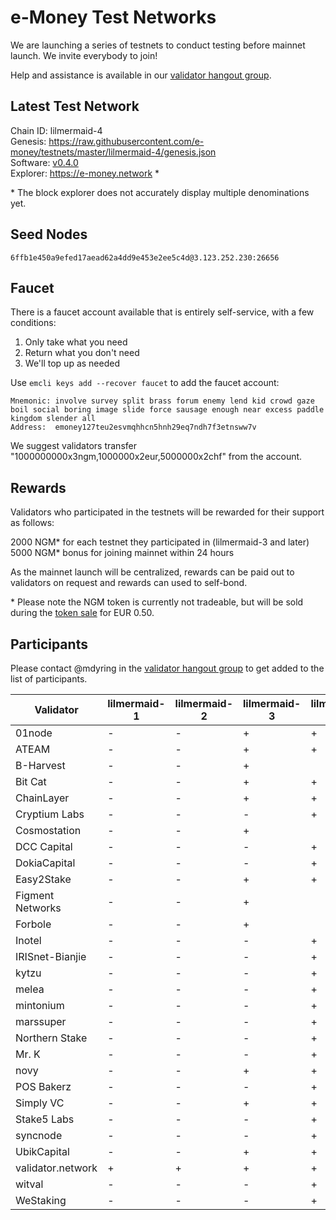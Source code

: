 # e-Money Test Networks

We are launching a series of testnets to conduct testing before mainnet launch. We invite everybody to join!

Help and assistance is available in our [validator hangout group](https://t.me/joinchat/HBB5elfpWv8rADBFhhjbtg).

## Latest Test Network

Chain ID: lilmermaid-4  
Genesis:  https://raw.githubusercontent.com/e-money/testnets/master/lilmermaid-4/genesis.json  
Software: [v0.4.0](https://github.com/e-money/em-ledger/releases/tag/v0.4.0)  
Explorer: https://e-money.network *  

\* The block explorer does not accurately display multiple denominations yet.

## Seed Nodes

```
6ffb1e450a9efed17aead62a4dd9e453e2ee5c4d@3.123.252.230:26656  
```

## Faucet

There is a faucet account available that is entirely self-service, with a few conditions:

1) Only take what you need
2) Return what you don't need
3) We'll top up as needed

Use `emcli keys add --recover faucet` to add the faucet account:
```
Mnemonic: involve survey split brass forum enemy lend kid crowd gaze boil social boring image slide force sausage enough near excess paddle kingdom slender all
Address:  emoney127teu2esvmqhhcn5hnh29eq7ndh7f3etnsww7v
```

We suggest validators transfer "1000000000x3ngm,1000000x2eur,5000000x2chf" from the account.

## Rewards

Validators who participated in the testnets will be rewarded for their support as follows:

2000 NGM* for each testnet they participated in (lilmermaid-3 and later)  
5000 NGM* bonus for joining mainnet within 24 hours  

As the mainnet launch will be centralized, rewards can be paid out to validators on request and rewards can used to self-bond.

\* Please note the NGM token is currently not tradeable, but will be sold during the [token sale](https://e-money.com/partner-sale.html) for EUR 0.50. 

## Participants

Please contact @mdyring in the [validator hangout group](https://t.me/joinchat/HBB5elfpWv8rADBFhhjbtg) to get added to the list of participants.

| Validator  | lilmermaid-1 | lilmermaid-2 | lilmermaid-3 | lilmermaid-4 |
|------------|---------------|--------------|--------------|--------------|
| 01node | - | - | + | + |
| ATEAM | - | - | + | + |
| B-Harvest | - | - | + |  |
| Bit Cat | - | - | + | + |
| ChainLayer | - | - | + | + |
| Cryptium Labs | - | - | - | + |
| Cosmostation | - | - | + |  |
| DCC Capital | - | - | - | + |
| DokiaCapital | - | - | - | + |
| Easy2Stake | - | - | + | + |
| Figment Networks | - | - | + |  |
| Forbole | - | - | + |  |
| Inotel | - | - | - | + |
| IRISnet-Bianjie | - | - | - | + |
| kytzu | - | - | - | + |
| melea | - | - | - | + |
| mintonium | - | - | - | + |
| marssuper | - | - | - | + |
| Northern Stake | - | - | - | + |
| Mr. K | - | - | - | + |
| novy | - | - | + | + |
| POS Bakerz | - | - | - | + |
| Simply VC | - | - | + | + |
| Stake5 Labs | - | - | - | + |
| syncnode | - | - | - | + |
| UbikCapital | - | - | + | + |
| validator.network | + | + | + | + |
| witval | - | - | - | + |
| WeStaking | - | - | - | + |
